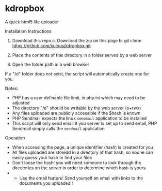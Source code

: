kdropbox
========

A quick html5 file uploader

Installation Instructions

1. Download this repo 
 a. Download the zip on this page 
 b. git clone https://github.com/kulous/kdropbox.git

2. Place the contents of this directory in a folder served by a web server

3. Open the folder path in a web browser

If a "/d" folder does not exist, the script will automatically create one for you. 

Notes: 

- PHP has a user definable file limit, in php.ini which may need to be adjusted
- The directory "/d" should be writable by the web server (o+rwx)
- Any files uploaded are publicly accessible if the $hash is known 
- PHP Sendmail expects the linux `sendmail` application to be installed
- This script will only send email if you server is set up to send email, PHP Sendmail simply calls the `sendmail` application 

 
Operation 
- When accessing the page, a unique identifier (hash) is created for you
- All files uploaded are storedd in a directory of that hash, so noone can easily guess your hash to find your files
- Don't loose the hash! you will need someone to look through the directories on the server in order to determine which hash is yours
- - Use the email feature! Send yourself an email with links to the documents you uploaded !
